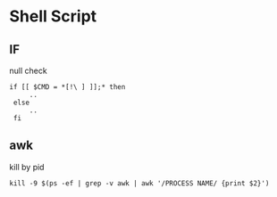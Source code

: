 # Shell Script

## IF

null check
```
if [[ $CMD = *[!\ ] ]];* then
     ..
 else
     ..
 fi
```

## awk

kill by pid
```
kill -9 $(ps -ef | grep -v awk | awk '/PROCESS NAME/ {print $2}')
```
